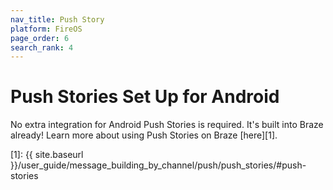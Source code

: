 ```yaml
---
nav_title: Push Story
platform: FireOS
page_order: 6
search_rank: 4
---
```


# Push Stories Set Up for Android

No extra integration for Android Push Stories is required. It's built into Braze already! Learn more about using Push Stories on Braze [here][1].

[1]: {{ site.baseurl }}/user_guide/message_building_by_channel/push/push_stories/#push-stories
